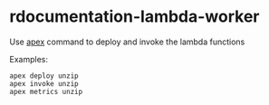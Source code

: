 # rdocumentation-lambda-worker

Use [apex](http://apex.run) command to deploy and invoke the lambda functions

Examples:
```
apex deploy unzip
apex invoke unzip
apex metrics unzip
```